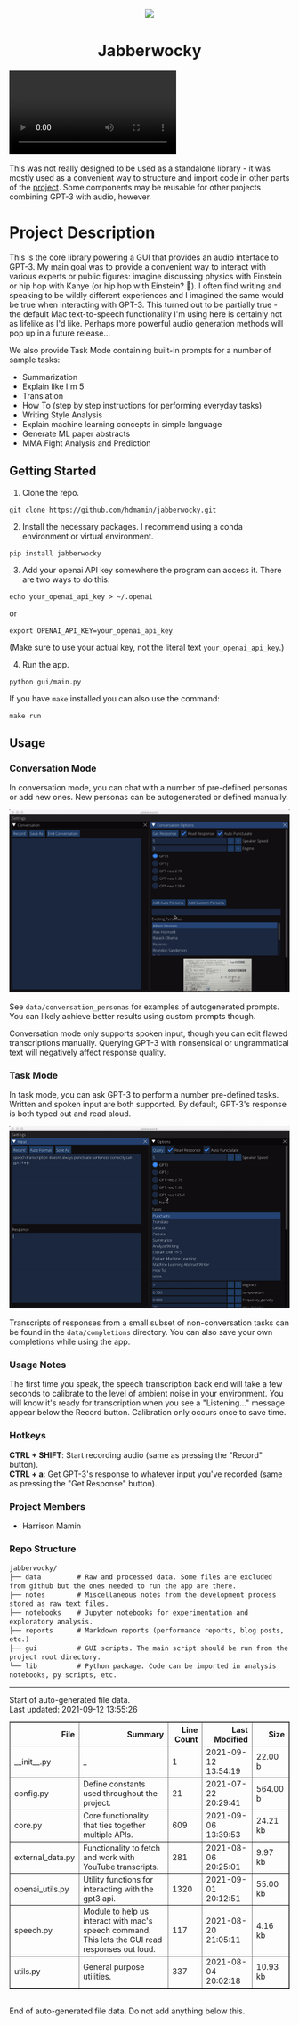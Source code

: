<p align='center'>
<img src='https://github.com/hdmamin/jabberwocky/raw/347e1514769264219393abf8a62b1a808cb70421/data/icons/icon.png' height='100'>
<h1 align='center'>Jabberwocky</h1>
</p>


<video src='https://user-images.githubusercontent.com/40480855/132139847-0d0014b9-022e-4684-80bf-d46031ca4763.mp4'>
Your browser doesn't support embedded videos. View demo here: https://user-images.githubusercontent.com/40480855/132139847-0d0014b9-022e-4684-80bf-d46031ca4763.mp4
</video>
<p></p>

This was not really designed to be used as a standalone library - it was mostly used as a convenient way to structure and import code in other parts of the [project](https://github.com/hdmamin/jabberwocky). Some components may be reusable for other projects combining GPT-3 with audio, however.

# Project Description

This is the core library powering a GUI that provides an audio interface to GPT-3. My main goal was to provide a convenient way to interact with various experts or public figures: imagine discussing physics with Einstein or hip hop with Kanye (or hip hop with Einstein? 🤔). I often find writing and speaking to be wildly different experiences and I imagined the same would be true when interacting with GPT-3. This turned out to be partially true - the default Mac text-to-speech functionality I'm using here is certainly not as lifelike as I'd like. Perhaps more powerful audio generation methods will pop up in a future release...

We also provide Task Mode containing built-in prompts for a number of sample tasks:

- Summarization
- Explain like I'm 5
- Translation
- How To (step by step instructions for performing everyday tasks)
- Writing Style Analysis
- Explain machine learning concepts in simple language
- Generate ML paper abstracts
- MMA Fight Analysis and Prediction

## Getting Started

1. Clone the repo.
```
git clone https://github.com/hdmamin/jabberwocky.git
```

2. Install the necessary packages. I recommend using a conda environment or virtual environment.
```
pip install jabberwocky
```

3. Add your openai API key somewhere the program can access it. There are two ways to do this:

```
echo your_openai_api_key > ~/.openai
```

or

```
export OPENAI_API_KEY=your_openai_api_key
```

(Make sure to use your actual key, not the literal text `your_openai_api_key`.)

4. Run the app.

```
python gui/main.py
```

If you have `make` installed you can also use the command:

```
make run
```

## Usage

### Conversation Mode

In conversation mode, you can chat with a number of pre-defined personas or add new ones. New personas can be autogenerated or defined manually. 

![](https://github.com/hdmamin/jabberwocky/raw/5f0f7665c73adf48409177992a87aa2107263efb/data/clips/demo/add_persona.gif)

See `data/conversation_personas` for examples of autogenerated prompts. You can likely achieve better results using custom prompts though.

Conversation mode only supports spoken input, though you can edit flawed transcriptions manually. Querying GPT-3 with nonsensical or ungrammatical text will negatively affect response quality.

### Task Mode

In task mode, you can ask GPT-3 to perform a number pre-defined tasks. Written and spoken input are both supported. By default, GPT-3's response is both typed out and read aloud.

![](https://github.com/hdmamin/jabberwocky/raw/c48600f88d8127911c96de138ce09f6ef97377eb/data/clips/demo/punctuation.gif)

Transcripts of responses from a small subset of non-conversation tasks can be found in the `data/completions` directory. You can also save your own completions while using the app.

### Usage Notes

The first time you speak, the speech transcription back end will take a few seconds to calibrate to the level of ambient noise in your environment. You will know it's ready for transcription when you see a "Listening..." message appear below the Record button. Calibration only occurs once to save time.

### Hotkeys

**CTRL + SHIFT**: Start recording audio (same as pressing the "Record" button).  
**CTRL + a**: Get GPT-3's response to whatever input you've recorded (same as pressing the "Get Response" button).

### Project Members
* Harrison Mamin

### Repo Structure

```
jabberwocky/
├── data         # Raw and processed data. Some files are excluded from github but the ones needed to run the app are there.
├── notes        # Miscellaneous notes from the development process stored as raw text files.
├── notebooks    # Jupyter notebooks for experimentation and exploratory analysis.
├── reports      # Markdown reports (performance reports, blog posts, etc.)
├── gui          # GUI scripts. The main script should be run from the project root directory. 
└── lib          # Python package. Code can be imported in analysis notebooks, py scripts, etc.
```

---
Start of auto-generated file data.<br/>Last updated: 2021-09-12 13:55:26

<table border="1" class="dataframe">
  <thead>
    <tr style="text-align: right;">
      <th>File</th>
      <th>Summary</th>
      <th>Line Count</th>
      <th>Last Modified</th>
      <th>Size</th>
    </tr>
  </thead>
  <tbody>
    <tr>
      <td>__init__.py</td>
      <td>_</td>
      <td>1</td>
      <td>2021-09-12 13:54:19</td>
      <td>22.00 b</td>
    </tr>
    <tr>
      <td>config.py</td>
      <td>Define constants used throughout the project.</td>
      <td>21</td>
      <td>2021-07-22 20:29:41</td>
      <td>564.00 b</td>
    </tr>
    <tr>
      <td>core.py</td>
      <td>Core functionality that ties together multiple APIs.</td>
      <td>609</td>
      <td>2021-09-06 13:39:53</td>
      <td>24.21 kb</td>
    </tr>
    <tr>
      <td>external_data.py</td>
      <td>Functionality to fetch and work with YouTube transcripts.</td>
      <td>281</td>
      <td>2021-08-06 20:25:01</td>
      <td>9.97 kb</td>
    </tr>
    <tr>
      <td>openai_utils.py</td>
      <td>Utility functions for interacting with the gpt3 api.</td>
      <td>1320</td>
      <td>2021-09-01 20:12:51</td>
      <td>55.00 kb</td>
    </tr>
    <tr>
      <td>speech.py</td>
      <td>Module to help us interact with mac's speech command. This lets the GUI read<br/>responses out loud.</td>
      <td>117</td>
      <td>2021-08-20 21:05:11</td>
      <td>4.16 kb</td>
    </tr>
    <tr>
      <td>utils.py</td>
      <td>General purpose utilities.</td>
      <td>337</td>
      <td>2021-08-04 20:02:18</td>
      <td>10.93 kb</td>
    </tr>
  </tbody>
</table>
<br/>End of auto-generated file data. Do not add anything below this.
